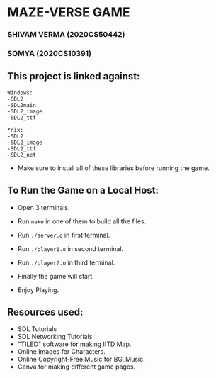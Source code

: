 # MAZE-VERSE GAME

### SHIVAM VERMA (2020CS50442)
### SOMYA (2020CS10391)


## This project is linked against:
```
Windows:
-SDL2
-SDL2main
-SDL2_image
-SDL2_ttf

*nix:
-SDL2
-SDL2_image
-SDL2_ttf
-SDL2_net
```

- Make sure to install all of these libraries before running the game.

## To Run the Game on a Local Host:

- Open 3 terminals.
- Run ``make`` in one of them to build all the files.
- Run ``./server.o`` in first terminal.
- Run ``./player1.o`` in second terminal.
- Run ``./player2.o`` in third terminal.

- Finally the game will start.
- Enjoy Playing.

## Resources used:

- SDL Tutorials
- SDL Networking Tutorials
- "TILED" software for making IITD Map.
- Online Images for Characters.
- Online Copyright-Free Music for BG_Music.
- Canva for making different game pages.